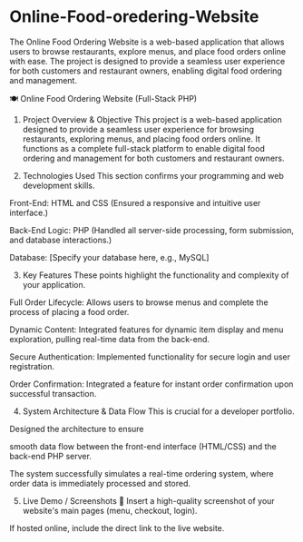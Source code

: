 # Online-Food-oredering-Website
The Online Food Ordering Website is a web-based application that allows users to browse restaurants, explore menus, and place food orders online with ease. The project is designed to provide a seamless user experience for both customers and restaurant owners, enabling digital food ordering and management.


🍽️ Online Food Ordering Website (Full-Stack PHP)
1. Project Overview & Objective
This project is a web-based application designed to provide a seamless user experience for browsing restaurants, exploring menus, and placing food orders online. It functions as a complete full-stack platform to enable digital food ordering and management for both customers and restaurant owners.

2. Technologies Used
This section confirms your programming and web development skills.

Front-End: HTML and CSS (Ensured a responsive and intuitive user interface.)

Back-End Logic: PHP (Handled all server-side processing, form submission, and database interactions.)

Database: [Specify your database here, e.g., MySQL]

3. Key Features
These points highlight the functionality and complexity of your application.

Full Order Lifecycle: Allows users to browse menus and complete the process of placing a food order.

Dynamic Content: Integrated features for dynamic item display and menu exploration, pulling real-time data from the back-end.

Secure Authentication: Implemented functionality for secure login and user registration.

Order Confirmation: Integrated a feature for instant order confirmation upon successful transaction.

4. System Architecture & Data Flow
This is crucial for a developer portfolio.

Designed the architecture to ensure 

smooth data flow between the front-end interface (HTML/CSS) and the back-end PHP server.

The system successfully simulates a real-time ordering system, where order data is immediately processed and stored.

5. Live Demo / Screenshots 📸
Insert a high-quality screenshot of your website's main pages (menu, checkout, login).

If hosted online, include the direct link to the live website.
